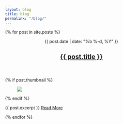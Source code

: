 ```yaml
---
layout: blog
title: blog
permalink: "/blog/"
--- 
```


{% for post in site.posts %}
<div class="roll">
        <header>
                <span class="post-meta">{{ post.date | date: "%b %-d, %Y" }}</span>
                <h2>
                    <a class="post-link" href="{{ site.baseurl }}/{{ post.url }}">{{ post.title }}</a>
                </h2>
        </header>
  {% if post.thumbnail %}
        <article>
            <a href="{{ site.url }}{{ post.url }}">
                <figure>
                    <img src="{{ site.baseurl }}/{{ post.thumbnail }}" class="thumb" />
                </figure>
            </a>
  {% endif %}
                <p>{{ post.excerpt }}  <a href="{{ site.baseurl }}/{{ post.url }}">Read More</a></p>
        </article>
</div>
{% endfor %}

